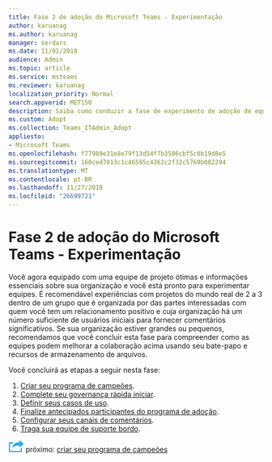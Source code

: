 ```yaml
---
title: Fase 2 de adoção do Microsoft Teams - Experimentação
author: karuanag
ms.author: karuanag
manager: serdars
ms.date: 11/01/2018
audience: Admin
ms.topic: article
ms.service: msteams
ms.reviewer: karuanag
localization_priority: Normal
search.appverid: MET150
description: Saiba como conduzir a fase de experimento de adoção de equipes.
ms.custom: Adopt
ms.collection: Teams_ITAdmin_Adopt
appliesto:
- Microsoft Teams
ms.openlocfilehash: f77989e31e8e79f13d54f7b3506cbf5c0b19d8e5
ms.sourcegitcommit: 160ced7013c1c46595c4362c2f32c5769b082294
ms.translationtype: MT
ms.contentlocale: pt-BR
ms.lasthandoff: 11/27/2018
ms.locfileid: "26699721"
---
```

# <a name="microsoft-teams-adoption-phase-2---experiment"></a>Fase 2 de adoção do Microsoft Teams - Experimentação

Você agora equipado com uma equipe de projeto ótimas e informações essenciais sobre sua organização e você está pronto para experimentar equipes. É recomendável experiências com projetos do mundo real de 2 a 3 dentro de um grupo que é organizada por das partes interessadas com quem você tem um relacionamento positivo e cuja organização há um número suficiente de usuários iniciais para fornecer comentários significativos. Se sua organização estiver grandes ou pequenos, recomendamos que você concluir esta fase para compreender como as equipes podem melhorar a colaboração acima usando seu bate-papo e recursos de armazenamento de arquivos.  

Você concluirá as etapas a seguir nesta fase:

1. [Criar seu programa de campeões](teams-adoption-create-champions-program.md).
2. [Complete seu governança rápida iniciar](teams-adoption-governance-quick-start.md).
3. [Definir seus casos de uso](teams-adoption-define-usage-scenarios.md).
4. [Finalize antecipados participantes do programa de adoção](teams-adoption-onboard-early-adopters.md).
5. [Configurar seus canais de comentários](teams-adoption-onboard-early-adopters.md#gather-feedback).
6. [Traga sua equipe de suporte bordo](teams-adoption-onboard-support.md).

![Ícone de etapas próximo](media/teams-adoption-next-icon.png) próximo: [criar seu programa de campeões](teams-adoption-create-champions-program.md)
